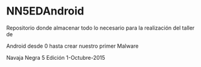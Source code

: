 # NN5EDAndroid
Repositorio donde almacenar todo lo necesario para la realización del taller de 

Android desde 0 hasta crear nuestro primer Malware

Navaja Negra 5 Edición 1-Octubre-2015
